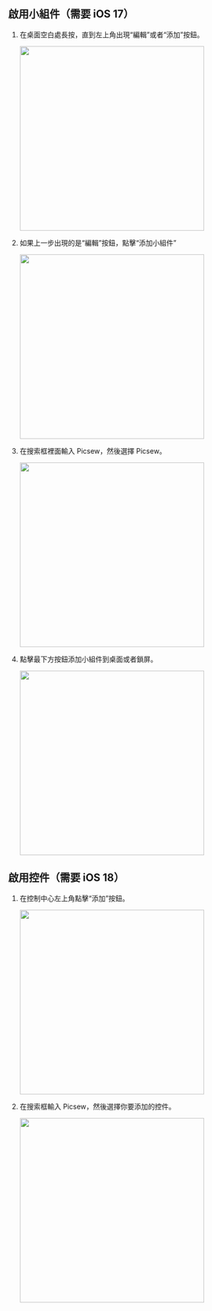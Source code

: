 ## 啟用小組件（需要 iOS 17）

1. 在桌面空白處長按，直到左上角出現“編輯”或者“添加”按鈕。

    <img src="/assets/guide-widget-new-1.jpg" width="375" >
    
2. 如果上一步出現的是“編輯”按鈕，點擊“添加小組件”

    <img src="/assets/guide-widget-new-2.jpg" width="375" >

3. 在搜索框裡面輸入 Picsew，然後選擇 Picsew。

    <img src="/assets/guide-widget-new-3.jpg" width="375" >

4. 點擊最下方按鈕添加小組件到桌面或者鎖屏。
   
    <img src="/assets/guide-widget-new-4.jpg" width="375" >


## 啟用控件（需要 iOS 18）

1. 在控制中心左上角點擊“添加”按鈕。

     <img src="/assets/guide-control-1.jpg" width="375" >

2. 在搜索框輸入 Picsew，然後選擇你要添加的控件。

     <img src="/assets/guide-control-2.jpg" width="375" >